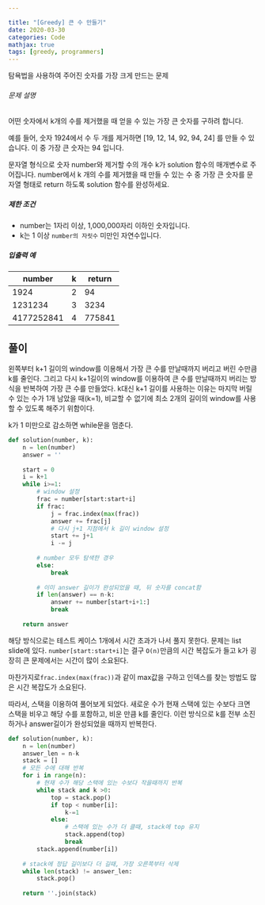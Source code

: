 ```yaml
---

title: "[Greedy] 큰 수 만들기"
date: 2020-03-30
categories: Code
mathjax: true
tags: [greedy, programmers]
---
```




탐욕법을 사용하여 주어진 숫자를 가장 크게 만드는 문제



###### 문제 설명

어떤 숫자에서 k개의 수를 제거했을 때 얻을 수 있는 가장 큰 숫자를 구하려 합니다.

예를 들어, 숫자 1924에서 수 두 개를 제거하면 [19, 12, 14, 92, 94, 24] 를 만들 수 있습니다. 이 중 가장 큰 숫자는 94 입니다.

문자열 형식으로 숫자 number와 제거할 수의 개수 k가 solution 함수의 매개변수로 주어집니다. number에서 k 개의 수를 제거했을 때 만들 수 있는 수 중 가장 큰 숫자를 문자열 형태로 return 하도록 solution 함수를 완성하세요.

##### 제한 조건

- number는 1자리 이상, 1,000,000자리 이하인 숫자입니다.
- k는 1 이상 `number의 자릿수` 미만인 자연수입니다.

##### 입출력 예



| number     | k    | return |
| ---------- | ---- | ------ |
| 1924       | 2    | 94     |
| 1231234    | 3    | 3234   |
| 4177252841 | 4    | 775841 |



## 풀이

왼쪽부터 k+1 길이의 window를 이용해서 가장 큰 수를 만날때까지 버리고 버린 수만큼 k를 줄인다. 그리고 다시 k+1길이의 window를 이용하여 큰 수를 만날때까지 버리는 방식을 반복하여 가장 큰 수를 만들었다. k대신 k+1 길이를 사용하는 이유는 마지막 버릴 수 있는 수가 1개 남았을 때(k=1), 비교할 수 없기에 최소 2개의 길이의 window를 사용할 수 있도록 해주기 위함이다.

k가 1 미만으로 감소하면 while문을 멈춘다.

```python
def solution(number, k):
    n = len(number)
    answer = ''
    
    start = 0
    i = k+1
    while i>=1:
        # window 설정
        frac = number[start:start+i]
        if frac:
            j = frac.index(max(frac))
            answer += frac[j]
            # 다시 j+1 지점에서 k 길이 window 설정
            start += j+1
            i -= j
            
        # number 모두 탐색한 경우
        else:
            break
        
        # 이미 answer 길이가 완성되었을 때, 뒤 숫자를 concat함
        if len(answer) == n-k:
            answer += number[start+i+1:]
            break
    
    return answer
```



해당 방식으로는 테스트 케이스 1개에서 시간 초과가 나서 풀지 못한다. 문제는 list slide에 있다. `number[start:start+i]`는 결구 `O(n)`만큼의 시간 복잡도가 들고 k가 굉장히 큰 문제에서는 시간이 많이 소요된다.

마찬가지로`frac.index(max(frac))`과 같이 max값을 구하고 인덱스를 찾는 방법도 많은 시간 복잡도가 소요된다.



따라서, 스택을 이용하여 풀어보게 되었다. 새로운 수가 현재 스택에 있는 수보다 크면 스택을 비우고 해당 수를 포함하고, 비운 만큼 k를 줄인다. 이런 방식으로 k를 전부 소진하거나 answer길이가 완성되었을 때까지 반복한다.

```python
def solution(number, k):
	n = len(number)
    answer_len = n-k
    stack = []
    # 모든 수에 대해 반복
    for i in range(n):
        # 현재 수가 해당 스택에 있는 수보다 작을때까지 반복
        while stack and k >0:
            top = stack.pop()
            if top < number[i]:
                k-=1
            else:
                # 스택에 있는 수가 더 클때, stack에 top 유지
                stack.append(top)
                break
        stack.append(number[i])
    
    # stack에 정답 길이보다 더 길때, 가장 오른쪽부터 삭제
    while len(stack) != answer_len:
        stack.pop()
    
	return ''.join(stack)
```

